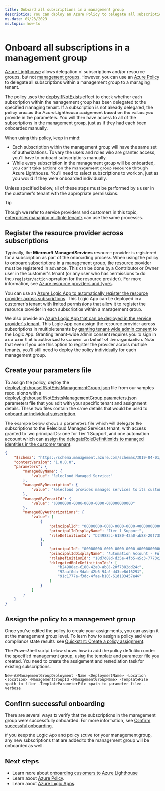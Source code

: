 ```yaml
---
title: Onboard all subscriptions in a management group
description: You can deploy an Azure Policy to delegate all subscriptions within a management group to an Azure Lighthouse managing tenant.
ms.date: 05/23/2023
ms.topic: how-to
---
```


# Onboard all subscriptions in a management group

[Azure Lighthouse](../overview.md) allows delegation of subscriptions and/or resource groups, but not [management groups](/azure/governance/management-groups/overview). However, you can use an [Azure Policy](https://github.com/Azure/Azure-Lighthouse-samples/tree/master/templates/policy-delegate-management-groups) to delegate all subscriptions within a management group to a managing tenant.

The policy uses the [deployIfNotExists](/azure/governance/policy/concepts/effects#deployifnotexists) effect to check whether each subscription within the management group has been delegated to the specified managing tenant. If a subscription is not already delegated, the policy creates the Azure Lighthouse assignment based on the values you provide in the parameters. You will then have access to all of the subscriptions in the management group, just as if they had each been onboarded manually.

When using this policy, keep in mind:

- Each subscription within the management group will have the same set of authorizations. To vary the users and roles who are granted access, you'll have to onboard subscriptions manually.
- While every subscription in the management group will be onboarded, you can't take actions on the management group resource through Azure Lighthouse. You'll need to select subscriptions to work on, just as you would if they were onboarded individually.

Unless specified below, all of these steps must be performed by a user in the customer's tenant with the appropriate permissions.

> [!TIP]
> Though we refer to service providers and customers in this topic, [enterprises managing multiple tenants](../concepts/enterprise.md) can use the same processes.

## Register the resource provider across subscriptions

Typically, the **Microsoft.ManagedServices** resource provider is registered for a subscription as part of the onboarding process. When using the policy to onboard subscriptions in a management group, the resource provider must be registered in advance. This can be done by a Contributor or Owner user in the customer's tenant (or any user who has permissions to do the `/register/action` operation for the resource provider). For more information, see [Azure resource providers and types](/azure/azure-resource-manager/management/resource-providers-and-types).

You can use an [Azure Logic App to automatically register the resource provider across subscriptions](https://github.com/Azure/Azure-Lighthouse-samples/tree/master/templates/register-managed-services-rp-customer). This Logic App can be deployed in a customer's tenant with limited permissions that allow it to register the resource provider in each subscription within a management group.

We also provide an [Azure Logic App that can be deployed in the service provider's tenant](https://github.com/Azure/Azure-Lighthouse-samples/tree/master/templates/register-managed-services-rp-partner). This Logic App can assign the resource provider across subscriptions in multiple tenants by [granting tenant-wide admin consent](/azure/active-directory/manage-apps/grant-admin-consent) to the Logic App. Granting tenant-wide admin consent requires you to sign in as a user that is authorized to consent on behalf of the organization. Note that even if you use this option to register the provider across multiple tenants, you'll still need to deploy the policy individually for each management group.

## Create your parameters file

To assign the policy, deploy the [deployLighthouseIfNotExistManagementGroup.json](https://github.com/Azure/Azure-Lighthouse-samples/blob/master/templates/policy-delegate-management-groups/deployLighthouseIfNotExistManagementGroup.json) file from our samples repo, along with a [deployLighthouseIfNotExistsManagementGroup.parameters.json](https://github.com/Azure/Azure-Lighthouse-samples/blob/master/templates/policy-delegate-management-groups/deployLighthouseIfNotExistsManagementGroup.parameters.json) parameters file that you edit with your specific tenant and assignment details. These two files contain the same details that would be used to [onboard an individual subscription](onboard-customer.md).

The example below shows a parameters file which will delegate the subscriptions to the Relecloud Managed Services tenant, with access granted to two principalIDs: one for Tier 1 Support, and one automation account which can [assign the delegateRoleDefinitionIds to managed identities in the customer tenant](deploy-policy-remediation.md#create-a-user-who-can-assign-roles-to-a-managed-identity-in-the-customer-tenant).

```json
{ 
    "$schema": "https://schema.management.azure.com/schemas/2019-04-01/deploymentParameters.json#", 
    "contentVersion": "1.0.0.0", 
    "parameters": { 
        "managedByName": { 
            "value": "Relecloud Managed Services" 
        }, 
        "managedByDescription": { 
            "value": "Relecloud provides managed services to its customers" 
        }, 
        "managedByTenantId": { 
            "value": "00000000-0000-0000-0000-000000000000" 
        }, 
        "managedByAuthorizations": { 
            "value": [ 
                { 
                    "principalId": "00000000-0000-0000-0000-000000000000", 
                    "principalIdDisplayName": "Tier 1 Support", 
                    "roleDefinitionId": "b24988ac-6180-42a0-ab88-20f7382dd24c" 
                }, 
                { 
                    "principalId": "00000000-0000-0000-0000-000000000000", 
                    "principalIdDisplayName": "Automation Account - Full access", 
                    "roleDefinitionId": "18d7d88d-d35e-4fb5-a5c3-7773c20a72d9", 
                    "delegatedRoleDefinitionIds": [ 
                        "b24988ac-6180-42a0-ab88-20f7382dd24c", 
                        "92aaf0da-9dab-42b6-94a3-d43ce8d16293", 
                        "91c1777a-f3dc-4fae-b103-61d183457e46" 
                    ] 
                }                 
            ] 
        } 
    } 
} 
```

## Assign the policy to a management group  

Once you've edited the policy to create your assignments, you can assign it at the management group level. To learn how to assign a policy and view compliance state results, see [Quickstart: Create a policy assignment](/azure/governance/policy/assign-policy-portal).

The PowerShell script below shows how to add the policy definition under the specified management group, using the template and parameter file you created. You need to create the assignment and remediation task for existing subscriptions.

```azurepowershell-interactive
New-AzManagementGroupDeployment -Name <DeploymentName> -Location <location> -ManagementGroupId <ManagementGroupName> -TemplateFile <path to file> -TemplateParameterFile <path to parameter file> -verbose
```

## Confirm successful onboarding

There are several ways to verify that the subscriptions in the management group were successfully onboarded. For more information, see [Confirm successful onboarding](onboard-customer.md#confirm-successful-onboarding).

If you keep the Logic App and policy active for your management group, any new subscriptions that are added to the management group will be onboarded as well.

## Next steps

- Learn more about [onboarding customers to Azure Lighthouse](onboard-customer.md).
- Learn about [Azure Policy](/azure/governance/policy/).
- Learn about [Azure Logic Apps](/azure/logic-apps/logic-apps-overview).
